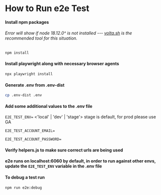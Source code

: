 # How to Run e2e Test

#### Install npm packages

###### Error will show if node 18.12.0^ is not installed --- [volta.sh](https://volta.sh/) is the recommended tool for this situation.

```sh
npm install
```

#### Install playwright along with necessary browser agents

```sh
npx playwright install
```

#### Generate .env from .env-dist

```sh
cp .env-dist .env
```

#### Add some additional values to the .env file

`E2E_TEST_ENV=` <'local' | 'dev' | 'stage'> stage is default, for prod please use GA

`E2E_TEST_ACCOUNT_EMAIL=`

`E2E_TEST_ACCOUNT_PASSWORD=`

#### Verify helpers.js to make sure correct urls are being used

#### e2e runs on localhost:6060 by default, in order to run against other envs, update the `E2E_TEST_ENV` variable in the .env file

#### To debug a test run

```sh
npm run e2e:debug
```
